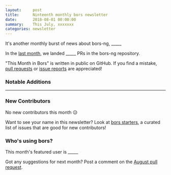 ```yaml
---
layout:     post
title:      Ninteenth monthly bors newsletter
date:       2018-08-01 00:00:00
summary:    This July, xxxxxxx
categories: newsletter
---
```


It's another monthly burst of news about bors-ng, _____

In the [last month](https://github.com/bors-ng/bors-ng/pulls?utf8=%E2%9C%93&q=is%3Apr%20is%3Aclosed%20closed%3A2018-07-01..2018-07-31),
we landed _____ PRs in the bors-ng repository.

"This Month in Bors" is written in public on GitHub.
If you find a mistake, [pull requests] or [issue reports] are appreciated!

[pull requests]: https://github.com/bors-ng/bors-ng.github.io/pulls
[issue reports]: https://github.com/bors-ng/bors-ng.github.io/issues


### Notable Additions

_____


### New Contributors

No new contributors this month 😥

Want to see your name in this newsletter? Look at [bors starters](https://bors.tech/starters/), a curated list of issues that are good for new contributors!


### Who's using bors?

This month's featured user is _____

Got any suggestions for next month?
Post a comment on the [August pull request](https://github.com/bors-ng/bors-ng.github.io/pull/33).
